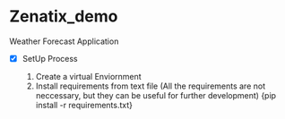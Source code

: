 # Zenatix_demo
Weather Forecast Application

- [x] SetUp Process

	1) Create a virtual Enviornment
	2) Install requirements from text file (All the requirements are not neccessary, but they can be useful for further development) {pip install -r requirements.txt}
